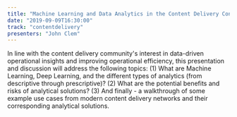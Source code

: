 ```yaml
---
title: "Machine Learning and Data Analytics in the Content Delivery Context"
date: "2019-09-09T16:30:00"
track: "contentdelivery"
presenters: "John Clem"
---
```


In line with the content delivery community's interest in data-driven operational insights and improving operational efficiency, this presentation and discussion will address the following topics: (1) What are Machine Learning, Deep Learning, and the different types of analytics (from descriptive through prescriptive)?  (2) What are the potential benefits and risks of analytical solutions? (3) And finally - a walkthrough of some example use cases from modern content delivery networks and their corresponding analytical solutions.